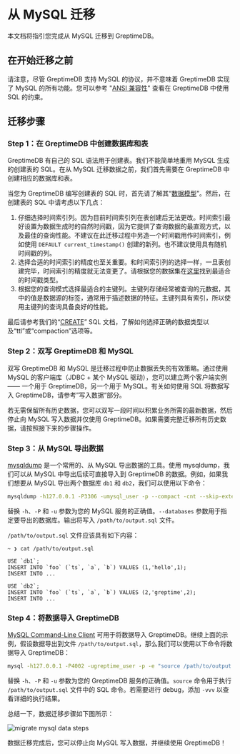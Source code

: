 # 从 MySQL 迁移

本文档将指引您完成从 MySQL 迁移到 GreptimeDB。

## 在开始迁移之前

请注意，尽管 GreptimeDB 支持 MySQL 的协议，并不意味着 GreptimeDB 实现了 MySQL
的所有功能。您可以参考 "[ANSI 兼容性](../../reference/sql/compatibility.md)" 查看在 GreptimeDB 中使用 SQL 的约束。

## 迁移步骤

### Step 1：在 GreptimeDB 中创建数据库和表

GreptimeDB 有自己的 SQL 语法用于创建表。我们不能简单地重用 MySQL 生成的创建表的 SQL。在从 MySQL 迁移数据之前，我们首先需要在
GreptimeDB 中创建相应的数据库和表。

当您为 GreptimeDB 编写创建表的 SQL 时，首先请了解其“[数据模型](../../user-guide/concepts/data-model.md)”。然后，在创建表的
SQL 中请考虑以下几点：

1. 仔细选择时间索引列。因为目前时间索引列在表创建后无法更改。时间索引最好设置为数据生成时的自然时间戳，因为它提供了查询数据的最直观方式，以及最佳的查询性能。不建议在此迁移过程中另造一个时间戳用作时间索引，例如使用
   `DEFAULT current_timestamp()` 创建的新列。也不建议使用具有随机时间戳的列。
2. 选择合适的时间索引的精度也至关重要。和时间索引列的选择一样，一旦表创建完毕，时间索引的精度就无法变更了。请根据您的数据集在[这里](../../reference/sql/data-types#data-types-compatible-with-mysql-and-postgresql)找到最适合的时间戳类型。
3. 根据您的查询模式选择最适合的主键列。主键列存储经常被查询的元数据，其中的值是数据源的标签，通常用于描述数据的特征。主键列具有索引，所以使用主键列的查询具备良好的性能。

最后请参考我们的“[CREATE](../../reference/sql/create.md)” SQL 文档，了解如何选择正确的数据类型以及“ttl”或“compaction”选项等。

### Step 2：双写 GreptimeDB 和 MySQL

双写 GreptimeDB 和 MySQL 是迁移过程中防止数据丢失的有效策略。通过使用 MySQL 的客户端库（JDBC + 某个 MySQL
驱动），您可以建立两个客户端实例 —— 一个用于 GreptimeDB，另一个用于 MySQL。有关如何使用 SQL 将数据写入
GreptimeDB，请参考”写入数据“部分。

若无需保留所有历史数据，您可以双写一段时间以积累业务所需的最新数据，然后停止向 MySQL 写入数据并仅使用
GreptimeDB。如果需要完整迁移所有历史数据，请按照接下来的步骤操作。

### Step 3：从 MySQL 导出数据

[mysqldump](https://dev.mysql.com/doc/refman/8.4/en/mysqldump.html) 是一个常用的、从 MySQL 导出数据的工具。使用
mysqldump，我们可以从 MySQL 中导出后续可直接导入到 GreptimeDB 的数据。例如，如果我们想要从 MySQL 导出两个数据库 `db1` 和
`db2`，我们可以使用以下命令：

```bash
mysqldump -h127.0.0.1 -P3306 -umysql_user -p --compact -cnt --skip-extended-insert --databases db1 db2 > /path/to/output.sql
```

替换 `-h`、`-P` 和 `-u` 参数为您的 MySQL 服务的正确值。`--databases` 参数用于指定要导出的数据库。输出将写入
`/path/to/output.sql` 文件。

`/path/to/output.sql` 文件应该具有如下内容：

```plaintext
~ ❯ cat /path/to/output.sql

USE `db1`;
INSERT INTO `foo` (`ts`, `a`, `b`) VALUES (1,'hello',1);
INSERT INTO ...

USE `db2`;
INSERT INTO `foo` (`ts`, `a`, `b`) VALUES (2,'greptime',2);
INSERT INTO ...
```

### Step 4：将数据导入 GreptimeDB

[MySQL Command-Line Client](https://dev.mysql.com/doc/refman/8.4/en/mysql.html) 可用于将数据导入
GreptimeDB。继续上面的示例，假设数据导出到文件 `/path/to/output.sql`，那么我们可以使用以下命令将数据导入 GreptimeDB：

```bash
mysql -h127.0.0.1 -P4002 -ugreptime_user -p -e "source /path/to/output.sql"
```

替换 `-h`、`-P` 和 `-u` 参数为您的 GreptimeDB 服务的正确值。`source` 命令用于执行 `/path/to/output.sql` 文件中的 SQL
命令。若需要进行 debug，添加 `-vvv` 以查看详细的执行结果。

总结一下，数据迁移步骤如下图所示：

![migrate mysql data steps](/migration-mysql.jpg)

数据迁移完成后，您可以停止向 MySQL 写入数据，并继续使用 GreptimeDB！
